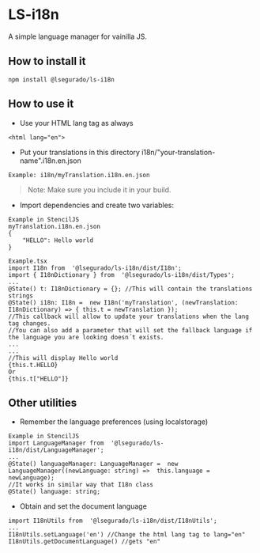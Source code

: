 # LS-i18n
A simple language manager for vainilla JS.


## How to install it
```
npm install @lsegurado/ls-i18n
```

## How to use it
- Use your HTML lang tag as always
```
<html lang="en">
```
- Put your translations in this directory i18n/"your-translation-name".i18n.en.json
```
Example: i18n/myTranslation.i18n.en.json
```
> Note: Make sure you include it in your build.

- Import dependencies and create two variables:
```
Example in StencilJS
myTranslation.i18n.en.json
{
	"HELLO": Hello world
}

Example.tsx
import I18n from  '@lsegurado/ls-i18n/dist/I18n';
import { I18nDictionary } from  '@lsegurado/ls-i18n/dist/Types';
...
@State() t: I18nDictionary = {}; //This will contain the translations strings
@State() i18n: I18n =  new I18n('myTranslation', (newTranslation: I18nDictionary) => { this.t = newTranslation }); 
//This callback will allow to update your translations when the lang tag changes.
//You can also add a parameter that will set the fallback language if the language you are looking doesn´t exists.
...
...
//This will display Hello world
{this.t.HELLO}
Or
{this.t["HELLO"]}
```

## Other utilities
- Remember the language preferences (using localstorage)
```
Example in StencilJS
import LanguageManager from  '@lsegurado/ls-i18n/dist/LanguageManager';
...
@State() languageManager: LanguageManager =  new LanguageManager((newLanguage: string) =>  this.language = newLanguage);
//It works in similar way that I18n class
@State() language: string;
```
- Obtain and set the document language
```
import I18nUtils from  '@lsegurado/ls-i18n/dist/I18nUtils';
...
I18nUtils.setLanguage('en') //Change the html lang tag to lang="en"
I18nUtils.getDocumentLanguage() //gets "en"
```
